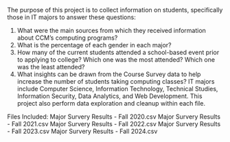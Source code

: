 The purpose of this project is to collect information on students, specifically those in IT majors to answer these questions: 
1. What were the main sources from which they received information about CCM’s computing programs? 
2. What is the percentage of each gender in each major?
3. How many of the current students attended a school-based event prior to applying to college? Which one was the most attended? Which one was the least attended?
4. What insights can be drawn from the Course Survey data to help increase the number of students taking computing classes?
IT majors include Computer Science, Information Technology, Technical Studies, Information Security, Data Analytics, and Web Development. 
This project also perform data exploration and cleanup within each file.

Files Included:
Major Survery Results - Fall 2020.csv
Major Survery Results - Fall 2021.csv
Major Survery Results - Fall 2022.csv
Major Survery Results - Fall 2023.csv
Major Survery Results - Fall 2024.csv
